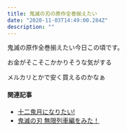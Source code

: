 ```yaml
---
title: 鬼滅の刃の原作全巻揃えたい
date: "2020-11-03T14:49:00.284Z"
description: ""
---
```


鬼滅の原作全巻揃えたい今日この頃です。

お金がそこそこかかりそうな気がする

メルカリとかで安く買えるのかなぁ

#### 関連記事
- [十二鬼月になりたい!](/twenty-kimetsu)  
- [鬼滅の刃 無限列車編をみた！](/mugenresshahen)